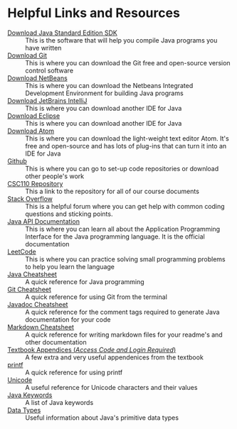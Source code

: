 <!DOCTYPE html>
<html>
	<head></head>
	<body>
		<h1>Helpful Links and Resources</h1>
			<dl>
				<dt> <a href="https://www.oracle.com/java/technologies/jdk12-downloads.html"> Download Java Standard Edition SDK </a> </dt>
				<dd> This is the software that will help you compile Java programs you have written </dd>
				<dt> <a href="https://git-scm.com/downloads"> Download Git </a> </dt>
				<dd> This is where you can download the Git free and open-source version control software </dd>
				<dt> <a href="https://netbeans.org/downloads/8.2/"> Download NetBeans </a> </dt>
				<dd> This is where you can download the Netbeans Integrated Development Environment for building Java programs </dd>
				<dt> <a href="https://www.jetbrains.com/idea/download/"> Download JetBrains IntelliJ </a> <dt>
				<dd> This is where you can download another IDE for Java </dd>
				<dt> <a href="https://www.eclipse.org/downloads/"> Download Eclipse </a> </dt>
				<dd> This is where you can download another IDE for Java </dd>
				<dt> <a href="https://atom.io"/> Download Atom </a></dt>
				<dd> This is where you can download the light-weight text editor Atom. It's free and open-source and has lots of plug-ins that can turn it into an IDE for Java </dd>
				<dt> <a href="https://github.com/"> Github </a></dt>
				<dd> This is where you can go to set-up code repositories or download other people's work </dd>
				<dt> <a href="https://github.com/free-monad/CSC110"> CSC110 Repository</a></dt>
				<dd> This a link to the repository for all of our course documents </dd>
				<dt> <a href="https://stackoverflow.com/questions/tagged/java"> Stack Overflow</a></dt>
				<dd> This is a helpful forum where you can get help with common coding questions and sticking points. </dd>
				<dt> <a href="https://docs.oracle.com/en/java/javase/12/docs/api/index.html"> Java API Documentation </a></dt>
				<dd> This is where you can learn all about the Application Programming Interface for the Java programming language. It is the official documentation </dd>
				<dt> <a href="https://leetcode.com/problemset/algorithms/"> LeetCode </a></dt>
				<dd> This is where you can practice solving small programming problems to help you learn the language </dd>
				<dt> <a href="https://www.edureka.co/blog/cheatsheets/java-cheat-sheet/"> Java Cheatsheet </a></dt>
				<dd> A quick reference for Java programming </dd>
				<dt> <a href="https://github.github.com/training-kit/downloads/github-git-cheat-sheet.pdf"> Git Cheatsheet </a></dt>
				<dd> A quick reference for using Git from the terminal </dd>
				<dt> <a href="https://gist.github.com/ashishrana160796/4ac492caa9b306eac0adb3716e8b76d3"> Javadoc Cheatsheet </a> </dt>
				<dd> A quick reference for the comment tags required to generate Java documentation for your code </dd>
				<dt> <a href="https://guides.github.com/pdfs/markdown-cheatsheet-online.pdf"> Markdown Cheatsheet </a></dt>
				<dd> A quick reference for writing markdown files for your readme's and other documentation </dd>
				<dt><a href="https://media.pearsoncmg.com/ph/esm/ecs_gaddis_sowjava_cso_7/cw/#appendices">Textbook Appendices (<em>Access Code and Login Required</em>)</a> </dt>
				<dd> A few extra and very useful appendenices from the textbook </dd>
				<dt> <a href="https://www.cs.colostate.edu/~cs160/.Summer16/resources/Java_printf_method_quick_reference.pdf"> printf </a></dt>
				<dd> A quick reference for using printf </dd>
				<dt> <a href="https://unicode-table.com/en/#control-character"> Unicode </a></dt>
				<dd> A useful reference for Unicode characters and their values </dd>
				<dt> <a href="https://en.wikipedia.org/wiki/List_of_Java_keywords"> Java Keywords </a></dt>
				<dd> A list of Java keywords </dd>
				<dt><a href="https://www.tutorialspoint.com/java/java_basic_datatypes.htm">Data Types</a></dt>
				<dd>Useful information about Java's primitive data types</dd>
			</dl>
	</body>
</html>
